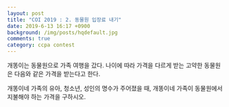 ```yaml
---
layout: post
title: "COI 2019 : 2. 동물원 입장료 내기"
date: 2019-6-13 16:17 +0900
background: /img/posts/hqdefault.jpg
comments: true
category: ccpa contest
---
```


개똥이는 동물원으로 가족 여행을 갔다. 나이에 따라 가격을 다르게 받는 고약한 동물원은 다음와 같은 가격을 받는다고 한다.

개똥이네 가족의 유아, 청소년, 성인의 명수가 주어졌을 때, 개똥이네 가족이 동물원에서 지불해야 하는 가격을 구하시오.
